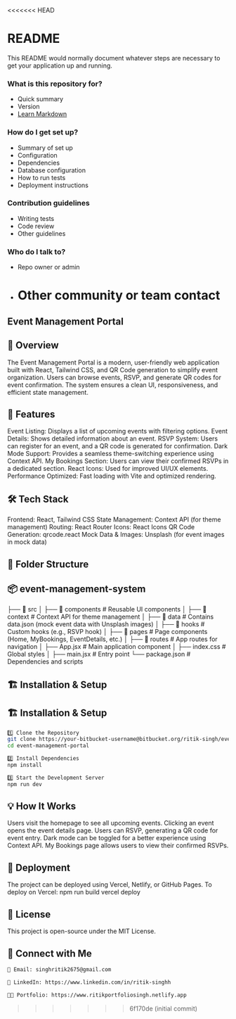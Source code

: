 <<<<<<< HEAD

# README

This README would normally document whatever steps are necessary to get your application up and running.

### What is this repository for?

- Quick summary
- Version
- [Learn Markdown](https://bitbucket.org/tutorials/markdowndemo)

### How do I get set up?

- Summary of set up
- Configuration
- Dependencies
- Database configuration
- How to run tests
- Deployment instructions

### Contribution guidelines

- Writing tests
- Code review
- Other guidelines

### Who do I talk to?

- Repo owner or admin
- # Other community or team contact

## Event Management Portal

## 📌 Overview

The Event Management Portal is a modern, user-friendly web application built with React, Tailwind CSS, and QR Code generation to simplify event organization. Users can browse events, RSVP, and generate QR codes for event confirmation. The system ensures a clean UI, responsiveness, and efficient state management.

## 🚀 Features

Event Listing: Displays a list of upcoming events with filtering options.
Event Details: Shows detailed information about an event.
RSVP System: Users can register for an event, and a QR code is generated for confirmation.
Dark Mode Support: Provides a seamless theme-switching experience using Context API.
My Bookings Section: Users can view their confirmed RSVPs in a dedicated section.
React Icons: Used for improved UI/UX elements.
Performance Optimized: Fast loading with Vite and optimized rendering.

## 🛠 Tech Stack

Frontend: React, Tailwind CSS
State Management: Context API (for theme management)
Routing: React Router
Icons: React Icons
QR Code Generation: qrcode.react
Mock Data & Images: Unsplash (for event images in mock data)

## 📂 Folder Structure

## 📦 event-management-system

├── 📂 src
│ ├── 📂 components # Reusable UI components
│ ├── 📂 context # Context API for theme management
│ ├── 📂 data # Contains data.json (mock event data with Unsplash images)
│ ├── 📂 hooks # Custom hooks (e.g., RSVP hook)
│ ├── 📂 pages # Page components (Home, MyBookings, EventDetails, etc.)
│ ├── 📂 routes # App routes for navigation
│ ├── App.jsx # Main application component
│ ├── index.css # Global styles
│ ├── main.jsx # Entry point
└── package.json # Dependencies and scripts

## 🏗️ Installation & Setup

## 🏗️ Installation & Setup

```sh
1️⃣ Clone the Repository
git clone https://your-bitbucket-username@bitbucket.org/ritik-singh/event-management-portal.git
cd event-management-portal

2️⃣ Install Dependencies
npm install

3️⃣ Start the Development Server
npm run dev
```

## 💡 How It Works

Users visit the homepage to see all upcoming events.
Clicking an event opens the event details page.
Users can RSVP, generating a QR code for event entry.
Dark mode can be toggled for a better experience using Context API.
My Bookings page allows users to view their confirmed RSVPs.

## 🚀 Deployment

The project can be deployed using Vercel, Netlify, or GitHub Pages. To deploy on Vercel:
npm run build
vercel deploy

## 📜 License

This project is open-source under the MIT License.

## 🤝 Connect with Me

```sh
📧 Email: singhritik2675@gmail.com

🔗 LinkedIn: https://www.linkedin.com/in/ritik-singhh

👨‍💻 Portfolio: https://www.ritikportfoliosingh.netlify.app
```

> > > > > > > 6f170de (initial commit)
